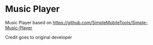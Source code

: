 # Music Player

Music Player based on https://github.com/SimpleMobileTools/Simple-Music-Player 

Credit goes to original developer
